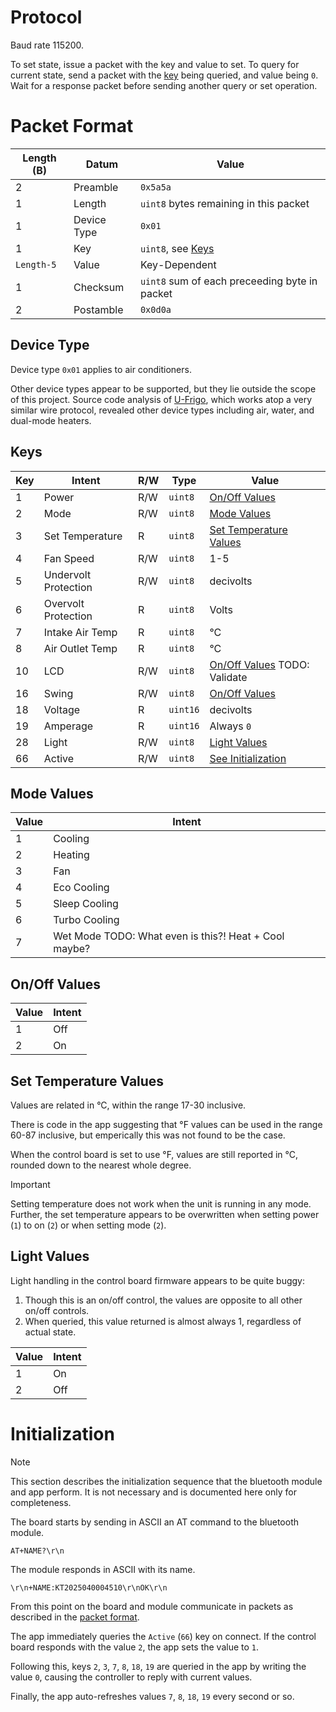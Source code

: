 # Protocol

Baud rate 115200.

To set state, issue a packet with the key and value to set. To query for current state, send a packet with the [key](#keys) being queried, and value being `0`. Wait for a response packet before sending another query or set operation.

# Packet Format

| Length (B) | Datum       | Value                                         |
| ---------- | ----------- | --------------------------------------------- |
| 2          | Preamble    | `0x5a5a`                                      |
| 1          | Length      | `uint8` bytes remaining in this packet        |
| 1          | Device Type | `0x01`                                        |
| 1          | Key         | `uint8`, see [Keys](#keys)                    |
| `Length-5` | Value       | Key-Dependent                                 |
| 1          | Checksum    | `uint8` sum of each preceeding byte in packet |
| 2          | Postamble   | `0x0d0a`                                      |

## Device Type

Device type `0x01` applies to air conditioners.

Other device types appear to be supported, but they lie outside the scope of this project. Source code analysis of [U-Frigo](https://play.google.com/store/apps/details?id=com.kingcontech.ufrigo&hl=en_US), which works atop a very similar wire protocol, revealed other device types including air, water, and dual-mode heaters.

## Keys

| Key | Intent               | R/W | Type     | Value                                             |
| --- | -------------------- | --- | -------- | ------------------------------------------------- |
| 1   | Power                | R/W | `uint8`  | [On/Off Values](#onoff-values)                    |
| 2   | Mode                 | R/W | `uint8`  | [Mode Values](#runmode-values)                    |
| 3   | Set Temperature      | R   | `uint8`  | [Set Temperature Values](#set-temperature-values) |
| 4   | Fan Speed            | R/W | `uint8`  | 1-5                                               |
| 5   | Undervolt Protection | R/W | `uint8`  | decivolts                                         |
| 6   | Overvolt Protection  | R   | `uint8`  | Volts                                             |
| 7   | Intake Air Temp      | R   | `uint8`  | °C                                                |
| 8   | Air Outlet Temp      | R   | `uint8`  | °C                                                |
| 10  | LCD                  | R/W | `uint8`  | [On/Off Values](#onoff-values) TODO: Validate     |
| 16  | Swing                | R/W | `uint8`  | [On/Off Values](#onoff-values)                    |
| 18  | Voltage              | R   | `uint16` | decivolts                                         |
| 19  | Amperage             | R   | `uint16` | Always `0`                                        |
| 28  | Light                | R/W | `uint8`  | [Light Values](#light-values)                     |
| 66  | Active               | R/W | `uint8`  | [See Initialization](#initialization)             |

## Mode Values

| Value | Intent                                                |
| ----- | ----------------------------------------------------- |
| 1     | Cooling                                               |
| 2     | Heating                                               |
| 3     | Fan                                                   |
| 4     | Eco Cooling                                           |
| 5     | Sleep Cooling                                         |
| 6     | Turbo Cooling                                         |
| 7     | Wet Mode TODO: What even is this?! Heat + Cool maybe? |

## On/Off Values

| Value | Intent |
| ----- | ------ |
| 1     | Off    |
| 2     | On     |

## Set Temperature Values

Values are related in °C, within the range 17-30 inclusive.

There is code in the app suggesting that °F values can be used in the range 60-87 inclusive, but emperically this was not found to be the case.

When the control board is set to use °F, values are still reported in °C, rounded down to the nearest whole degree.

> [!IMPORTANT]
> Setting temperature does not work when the unit is running in any mode. Further, the set temperature appears to be overwritten when setting power (`1`) to on (`2`) or when setting mode (`2`).

## Light Values

Light handling in the control board firmware appears to be quite buggy:

1. Though this is an on/off control, the values are opposite to all other on/off controls.
1. When queried, this value returned is almost always 1, regardless of actual state.

| Value | Intent |
| ----- | ------ |
| 1     | On     |
| 2     | Off    |

# Initialization

> [!NOTE]
> This section describes the initialization sequence that the bluetooth module and app perform. It is not necessary and is documented here only for completeness.

The board starts by sending in ASCII an AT command to the bluetooth module.

```
AT+NAME?\r\n
```

The module responds in ASCII with its name.

```
\r\n+NAME:KT2025040004510\r\nOK\r\n
```

From this point on the board and module communicate in packets as described in the [packet format](#packet-format).

The app immediately queries the `Active` (`66`) key on connect. If the control board responds with the value `2`, the app sets the value to `1`.

Following this, keys `2`, `3`, `7`, `8`, `18`, `19` are queried in the app by writing the value `0`, causing the controller to reply with current values.

Finally, the app auto-refreshes values `7`, `8`, `18`, `19` every second or so.
